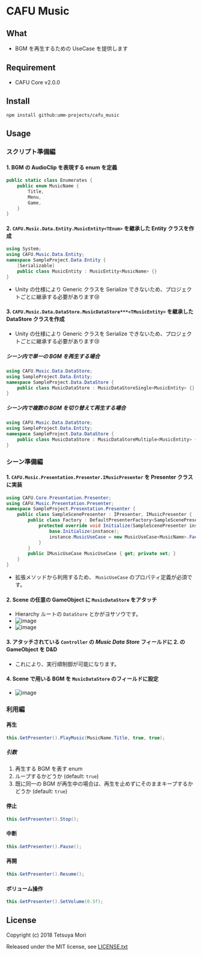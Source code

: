 # CAFU Music

## What

* BGM を再生するための UseCase を提供します

## Requirement

* CAFU Core v2.0.0

## Install

```shell
npm install github:umm-projects/cafu_music
```

## Usage

### スクリプト準備編

#### 1. BGM の AudioClip を表現する enum を定義

```csharp
public static class Enumerates {
    public enum MusicName {
        Title,
        Menu,
        Game,
    }
}
```

#### 2. `CAFU.Music.Data.Entity.MusicEntity<TEnum>` を継承した Entity クラスを作成

```csharp
using System;
using CAFU.Music.Data.Entity;
namespace SampleProject.Data.Entity {
    [Serializable]
    public class MusicEntity : MusicEntity<MusicName> {}
}
```

* Unity の仕様により Generic クラスを Serialize できないため、プロジェクトごとに継承する必要があります😢

#### 3. `CAFU.Music.Data.DataStore.MusicDataStore***<TMusicEntity>` を継承した DataStore クラスを作成

* Unity の仕様により Generic クラスを Serialize できないため、プロジェクトごとに継承する必要があります😢

##### シーン内で単一の BGM を再生する場合

```csharp
using CAFU.Music.Data.DataStore;
using SampleProject.Data.Entity;
namespace SampleProject.Data.DataStore {
    public class MusicDataStore : MusicDataStoreSingle<MusicEntity> {}
}
```

##### シーン内で複数の BGM を切り替えて再生する場合

```csharp
using CAFU.Music.Data.DataStore;
using SampleProject.Data.Entity;
namespace SampleProject.Data.DataStore {
    public class MusicDataStore : MusicDataStoreMultiple<MusicEntity> {}
}
```

### シーン準備編

#### 1. `CAFU.Music.Presentation.Presenter.IMusicPresenter` を Presenter クラスに実装

```csharp
using CAFU.Core.Presentation.Presenter;
using CAFU.Music.Presentation.Presenter;
namespace SampleProject.Presentation.Presenter {
    public class SampleScenePresenter : IPresenter, IMusicPresenter {
        public class Factory : DefaultPresenterFactory<SampleScenePresenter> {
            protected override void Initialize(SampleScenePresenter instance) {
                base.Initialize(instance);
                instance.MusicUseCase = new MusicUseCase<MusicName>.Factory().Create();
            }
        }
        public IMusicUseCase MusicUseCase { get; private set; }
    }
}
```

* 拡張メソッドから利用するため、 `MusicUseCase` のプロパティ定義が必須です。

#### 2. Scene の任意の GameObject に `MusicDataStore` をアタッチ

* Hierarchy ルートの `DataStore` とかがヨサソウです。
* ![image](https://user-images.githubusercontent.com/838945/37551295-8ef4ebb0-29e0-11e8-9b52-41969b144be8.png)
* ![image](https://user-images.githubusercontent.com/838945/37551342-51303c66-29e1-11e8-9624-f63efff6c0fb.png)

#### 3. アタッチされている `Controller` の *Music Data Store* フィールドに 2. の GameObject を D&amp;D

* これにより、実行順制御が可能になります。

#### 4. Scene で用いる BGM を `MusicDataStore` のフィールドに設定

* ![image](https://user-images.githubusercontent.com/838945/37551293-7ab19838-29e0-11e8-8447-1a1f724b1d34.png)

### 利用編

#### 再生

```csharp
this.GetPresenter().PlayMusic(MusicName.Title, true, true);
```

##### 引数

1. 再生する BGM を表す enum
1. ループするかどうか (default: `true`)
1. 既に同一の BGM が再生中の場合は、再生を止めずにそのままキープするかどうか (default: `true`)

#### 停止

```csharp
this.GetPresenter().Stop();
```

#### 中断

```csharp
this.GetPresenter().Pause();
```

#### 再開

```csharp
this.GetPresenter().Resume();
```

#### ボリューム操作

```csharp
this.GetPresenter().SetVolume(0.5f);
```

## License

Copyright (c) 2018 Tetsuya Mori

Released under the MIT license, see [LICENSE.txt](LICENSE.txt)
